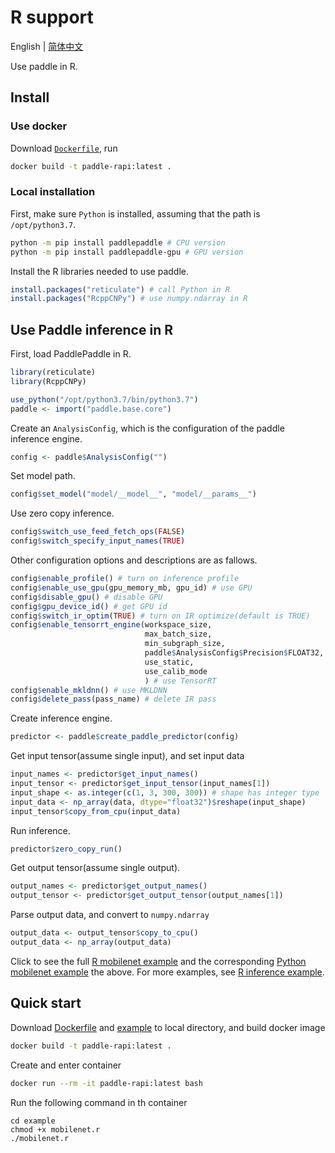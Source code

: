 # R support

English | [简体中文](./README_cn.md)

Use paddle in R.

## Install
### Use docker
Download [`Dockerfile`](./Dockerfile), run
``` bash
docker build -t paddle-rapi:latest .
```

### Local installation
First, make sure `Python` is installed, assuming that the path is `/opt/python3.7`.

``` bash
python -m pip install paddlepaddle # CPU version
python -m pip install paddlepaddle-gpu # GPU version
```

Install the R libraries needed to use paddle.
``` r
install.packages("reticulate") # call Python in R
install.packages("RcppCNPy") # use numpy.ndarray in R
```

## Use Paddle inference in R
First, load PaddlePaddle in R.
``` r
library(reticulate)
library(RcppCNPy)

use_python("/opt/python3.7/bin/python3.7")
paddle <- import("paddle.base.core")
```

Create an `AnalysisConfig`, which is the configuration of the paddle inference engine.
``` r
config <- paddle$AnalysisConfig("")
```

Set model path.
``` r
config$set_model("model/__model__", "model/__params__")
```

Use zero copy inference.
``` r
config$switch_use_feed_fetch_ops(FALSE)
config$switch_specify_input_names(TRUE)
```

Other configuration options and descriptions are as fallows.
``` r
config$enable_profile() # turn on inference profile
config$enable_use_gpu(gpu_memory_mb, gpu_id) # use GPU
config$disable_gpu() # disable GPU
config$gpu_device_id() # get GPU id
config$switch_ir_optim(TRUE) # turn on IR optimize(default is TRUE)
config$enable_tensorrt_engine(workspace_size,
                              max_batch_size,
                              min_subgraph_size,
                              paddle$AnalysisConfig$Precision$FLOAT32,
                              use_static,
                              use_calib_mode
                              ) # use TensorRT
config$enable_mkldnn() # use MKLDNN
config$delete_pass(pass_name) # delete IR pass
```

Create inference engine.
``` r
predictor <- paddle$create_paddle_predictor(config)
```

Get input tensor(assume single input), and set input data
``` r
input_names <- predictor$get_input_names()
input_tensor <- predictor$get_input_tensor(input_names[1])
input_shape <- as.integer(c(1, 3, 300, 300)) # shape has integer type
input_data <- np_array(data, dtype="float32")$reshape(input_shape)
input_tensor$copy_from_cpu(input_data)
```

Run inference.
``` r
predictor$zero_copy_run()
```

Get output tensor(assume single output).
``` r
output_names <- predictor$get_output_names()
output_tensor <- predictor$get_output_tensor(output_names[1])
```

Parse output data, and convert to `numpy.ndarray`
``` r
output_data <- output_tensor$copy_to_cpu()
output_data <- np_array(output_data)
```

Click to see the full [R mobilenet example](./example/mobilenet.r) and the corresponding [Python mobilenet example](./example/mobilenet.py) the above. For more examples, see [R inference example](./example).

## Quick start
Download [Dockerfile](./Dockerfile) and [example](./example) to local directory, and build docker image
``` bash
docker build -t paddle-rapi:latest .
```

Create and enter container
``` bash
docker run --rm -it paddle-rapi:latest bash
```

Run the following command in th container
```
cd example
chmod +x mobilenet.r
./mobilenet.r
```

